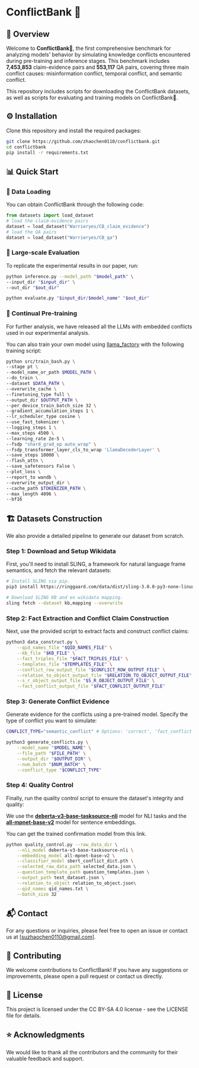 
# **ConflictBank** 🏦
## 🎉 Overview

Welcome to **ConflictBank🏦**, the first comprehensive benchmark for analyzing models' behavior by simulating knowledge conflicts encountered during pre-training and inference stages. This benchmark includes **7,453,853** claim-evidence pairs and **553,117** QA pairs, covering three main conflict causes: misinformation conflict, temporal conflict, and semantic conflict.

This repository includes scripts for downloading the ConflictBank datasets, as well as scripts for evaluating and training models on ConflictBank🏦.

## ⚙️ **Installation**

Clone this repository and install the required packages:

```bash
git clone https://github.com/zhaochen0110/conflictbank.git
cd conflictbank
pip install -r requirements.txt
```

## **📊 Quick Start**

### **🚧 Data Loading**

You can obtain ConflictBank through the following code:

```python
from datasets import load_dataset
# load the claim-evidence pairs
dataset = load_dataset("Warrieryes/CB_claim_evidence")
# load the QA pairs
dataset = load_dataset("Warrieryes/CB_qa")
```

### **💎 Large-scale Evaluation**

To replicate the experimental results in our paper, run:

```bash
python inference.py --model_path "$model_path" \
--input_dir "$input_dir" \
--out_dir "$out_dir" 

python evaluate.py "$input_dir/$model_name" "$out_dir" 
```

### 🚅 Continual Pre-training

For further analysis, we have released all the LLMs with embedded conflicts used in our experimental analysis.

You can also train your own model using [llama_factory](https://github.com/hiyouga/LLaMA-Factory) with the following training script:

```bash
python src/train_bash.py \
--stage pt \
--model_name_or_path $MODEL_PATH \
--do_train \
--dataset $DATA_PATH \
--overwrite_cache \
--finetuning_type full \
--output_dir $OUTPUT_PATH \
--per_device_train_batch_size 32 \
--gradient_accumulation_steps 1 \
--lr_scheduler_type cosine \
--use_fast_tokenizer \
--logging_steps 1 \
--max_steps 4500 \
--learning_rate 2e-5 \
--fsdp "shard_grad_op auto_wrap" \
--fsdp_transformer_layer_cls_to_wrap 'LlamaDecoderLayer' \
--save_steps 10000 \
--flash_attn \
--save_safetensors False \
--plot_loss \
--report_to wandb \
--overwrite_output_dir \
--cache_path $TOKENIZER_PATH \
--max_length 4096 \
--bf16
```

## **🏗️ Datasets Construction**

We also provide a detailed pipeline to generate our dataset from scratch.

### Step 1: Download and Setup Wikidata

First, you'll need to install SLING, a framework for natural language frame semantics, and fetch the relevant datasets:

```bash
# Install SLING via pip.
pip3 install https://ringgaard.com/data/dist/sling-3.0.0-py3-none-linux_x86_64.whl

# Download SLING KB and en wikidata mapping.
sling fetch --dataset kb,mapping --overwrite
```

### Step 2: Fact Extraction and Conflict Claim Construction

Next, use the provided script to extract facts and construct conflict claims:

```bash
python3 data_construct.py \
    --qid_names_file "$QID_NAMES_FILE" \
    --kb_file "$KB_FILE" \
    --fact_triples_file "$FACT_TRIPLES_FILE" \
    --templates_file "$TEMPLATES_FILE" \
    --conflict_row_output_file "$CONFLICT_ROW_OUTPUT_FILE" \
    --relation_to_object_output_file "$RELATION_TO_OBJECT_OUTPUT_FILE" \
    --s_r_object_output_file "$S_R_OBJECT_OUTPUT_FILE" \
    --fact_conflict_output_file "$FACT_CONFLICT_OUTPUT_FILE"

```

### Step 3: Generate Conflict Evidence

Generate evidence for the conflicts using a pre-trained model. Specify the type of conflict you want to simulate:

```bash
CONFLICT_TYPE="semantic_conflict" # Options: 'correct', 'fact_conflict', 'temporal_conflict', 'semantic_conflict'

python3 generate_conflicts.py \
    --model_name "$MODEL_NAME" \
    --file_path "$FILE_PATH" \
    --output_dir "$OUTPUT_DIR" \
    --num_batch "$NUM_BATCH" \
    --conflict_type "$CONFLICT_TYPE"

```

### Step 4: Quality Control

Finally, run the quality control script to ensure the dataset's integrity and quality:

We use the [**deberta-v3-base-tasksource-nli**](https://huggingface.co/sileod/deberta-v3-base-tasksource-nli) model for NLI tasks and the [**all-mpnet-base-v2**](https://huggingface.co/sentence-transformers/all-mpnet-base-v2) model for sentence embeddings.

You can get the trained confirmation model from this link.

```bash
python quality_control.py --raw_data_dir \
    --nli_model deberta-v3-base-tasksource-nli \
    --embedding_model all-mpnet-base-v2 \
    --classifier_model sbert_conflict_dict.pth \
    --selected_raw_data_path selected_data.json \
    --question_template_path question_templates.json \
    --output_path test_dataset.json \
    --relation_to_object relation_to_object.json\
    --qid_names qid_names.txt \
    --batch_size 32
```

## 📬 Contact

For any questions or inquiries, please feel free to open an issue or contact us at [suzhaochen0110@gmail.com].

## 🤝 Contributing

We welcome contributions to ConflictBank! If you have any suggestions or improvements, please open a pull request or contact us directly.

## 📜 License

This project is licensed under the CC BY-SA 4.0 license - see the LICENSE file for details.

## ⭐ Acknowledgments

We would like to thank all the contributors and the community for their valuable feedback and support.

